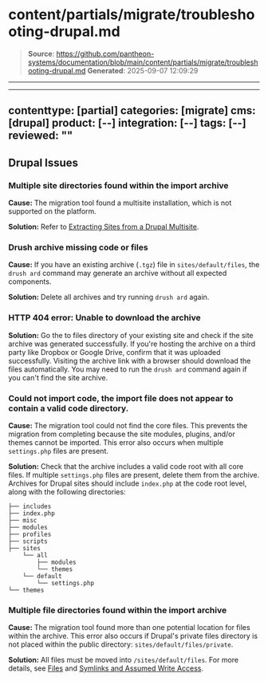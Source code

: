 # content/partials/migrate/troubleshooting-drupal.md

> **Source**: https://github.com/pantheon-systems/documentation/blob/main/content/partials/migrate/troubleshooting-drupal.md
> **Generated**: 2025-09-07 12:09:29

---

---
contenttype: [partial]
categories: [migrate]
cms: [drupal]
product: [--]
integration: [--]
tags: [--]
reviewed: ""
---

## Drupal Issues

### Multiple site directories found within the import archive

**Cause:** The migration tool found a multisite installation, which is not supported on the platform.

**Solution:** Refer to [Extracting Sites from a Drupal Multisite](/unwind-drupal-multisite).

### Drush archive missing code or files

**Cause:** If you have an existing archive (`.tgz`) file in `sites/default/files`, the `drush ard` command may generate an archive without all expected components.

**Solution:** Delete all archives and try running `drush ard` again.

### HTTP 404 error: Unable to download the archive

**Solution:** Go the to files directory of your existing site and check if the site archive was generated successfully. If you're hosting the archive on a third party like Dropbox or Google Drive, confirm that it was uploaded successfully. Visiting the archive link with a browser should download the files automatically. You may need to run the `drush ard` command again if you can't find the site archive.

### Could not import code, the import file does not appear to contain a valid code directory.

**Cause:** The migration tool could not find the core files. This prevents the migration from completing because the site modules, plugins, and/or themes cannot be imported. This error also occurs when multiple `settings.php` files are present.

**Solution:** Check that the archive includes a valid code root with all core files. If multiple `settings.php` files are present, delete them from the archive. Archives for Drupal sites should include `index.php` at the code root level, along with the following directories:

```none
├── includes
├── index.php
├── misc
├── modules
├── profiles
├── scripts
├── sites
    └── all
        ├── modules
        └── themes
    └── default
        └── settings.php
└── themes
```

### Multiple file directories found within the import archive

**Cause:** The migration tool found more than one potential location for files within the archive. This error also occurs if Drupal's private files directory is not placed within the public directory: `sites/default/files/private`.

**Solution:** All files must be moved into `/sites/default/files`. For more details, see [Files](/guides/filesystem) and [Symlinks and Assumed Write Access](/symlinks-assumed-write-access).
